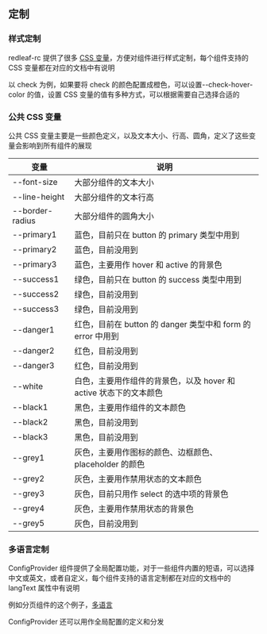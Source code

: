 ## 定制

### 样式定制

redleaf-rc 提供了很多 [CSS 变量](https://developer.mozilla.org/zh-CN/docs/Web/CSS/Using_CSS_custom_properties)，方便对组件进行样式定制，每个组件支持的 CSS 变量都在对应的文档中有说明

以 check 为例，如果要将 check 的颜色配置成橙色，可以设置--check-hover-color 的值，设置 CSS 变量的值有多种方式，可以根据需要自己选择合适的

<code src="../demo/check/check-custom.tsx"></code>

### 公共 CSS 变量

公共 CSS 变量主要是一些颜色定义，以及文本大小、行高、圆角，定义了这些变量会影响到所有组件的展现

| 变量            | 说明                                                              |
| --------------- | ----------------------------------------------------------------- |
| --font-size     | 大部分组件的文本大小                                              |
| --line-height   | 大部分组件的文本行高                                              |
| --border-radius | 大部分组件的圆角大小                                              |
| --primary1      | 蓝色，目前只在 button 的 primary 类型中用到                       |
| --primary2      | 蓝色，目前没用到                                                  |
| --primary3      | 蓝色，主要用作 hover 和 active 的背景色                           |
| --success1      | 绿色，目前只在 button 的 success 类型中用到                       |
| --success2      | 绿色，目前没用到                                                  |
| --success3      | 绿色，目前没用到                                                  |
| --danger1       | 红色，目前在 button 的 danger 类型中和 form 的 error 中用到       |
| --danger2       | 红色，目前没用到                                                  |
| --danger3       | 红色，目前没用到                                                  |
| --white         | 白色，主要用作组件的背景色，以及 hover 和 active 状态下的文本颜色 |
| --black1        | 黑色，主要用作组件的文本颜色                                      |
| --black2        | 黑色，目前没用到                                                  |
| --black3        | 黑色，目前没用到                                                  |
| --grey1         | 灰色，主要用作图标的颜色、边框颜色、placeholder 的颜色            |
| --grey2         | 灰色，主要用作禁用状态的文本颜色                                  |
| --grey3         | 灰色，目前只用作 select 的选中项的背景色                          |
| --grey4         | 灰色，主要用作禁用状态的背景色                                    |
| --grey5         | 灰色，目前没用到                                                  |

### 多语言定制

ConfigProvider 组件提供了全局配置功能，对于一些组件内置的短语，可以选择中文或英文，或者自定义，每个组件支持的语言定制都在对应的文档中的 langText 属性中有说明

例如分页组件的这个例子，[多语言](/components/pagination#%E5%A4%9A%E8%AF%AD%E8%A8%80)

ConfigProvider 还可以用作全局配置的定义和分发
